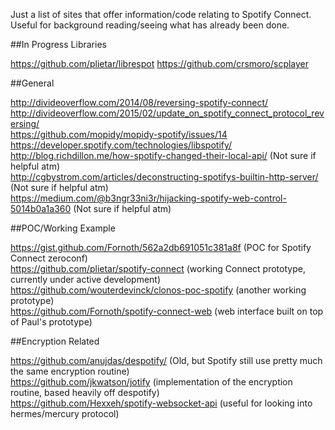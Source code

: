 Just a list of sites that offer information/code relating to Spotify Connect. Useful for background reading/seeing what has already been done.

##In Progress Libraries

https://github.com/plietar/librespot
https://github.com/crsmoro/scplayer

##General

http://divideoverflow.com/2014/08/reversing-spotify-connect/  
http://divideoverflow.com/2015/02/update_on_spotify_connect_protocol_reversing/  
https://github.com/mopidy/mopidy-spotify/issues/14  
https://developer.spotify.com/technologies/libspotify/  
http://blog.richdillon.me/how-spotify-changed-their-local-api/ (Not sure if helpful atm)  
http://cgbystrom.com/articles/deconstructing-spotifys-builtin-http-server/ (Not sure if helpful atm)  
https://medium.com/@b3ngr33ni3r/hijacking-spotify-web-control-5014b0a1a360 (Not sure if helpful atm)  

##POC/Working Example

https://gist.github.com/Fornoth/562a2db691051c381a8f (POC for Spotify Connect zeroconf)  
https://github.com/plietar/spotify-connect (working Connect prototype, currently under active development)  
https://github.com/wouterdevinck/clonos-poc-spotify (another working prototype)  
https://github.com/Fornoth/spotify-connect-web (web interface built on top of Paul's prototype)  


##Encryption Related

https://github.com/anujdas/despotify/ (Old, but Spotify still use pretty much the same encryption routine)  
https://github.com/jkwatson/jotify (implementation of the encryption routine, based heavily off despotify)  
https://github.com/Hexxeh/spotify-websocket-api (useful for looking into hermes/mercury protocol)  


